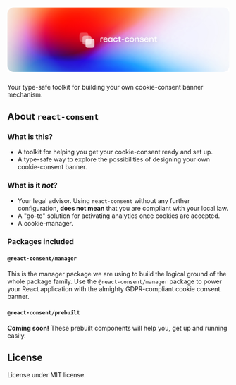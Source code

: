 # ![react-consent](assets/banner.jpg)

Your type-safe toolkit for building your own cookie-consent banner mechanism.

## About `react-consent`

### What is this?

- A toolkit for helping you get your cookie-consent ready and set up.
- A type-safe way to explore the possibilities of designing your own cookie-consent banner.

### What is it _not_?

- Your legal advisor. Using `react-consent` without any further configuration, **does not mean** that you are compliant with your local law.
- A "go-to" solution for activating analytics once cookies are accepted.
- A cookie-manager.

### Packages included

#### `@react-consent/manager`

This is the manager package we are using to build the logical ground of the whole package family. Use the `@react-consent/manager` package to power your React application with the almighty GDPR-compliant cookie consent banner.

#### `@react-consent/prebuilt`

**Coming soon!** These prebuilt components will help you, get up and running easily.

## License

License under MIT license.
